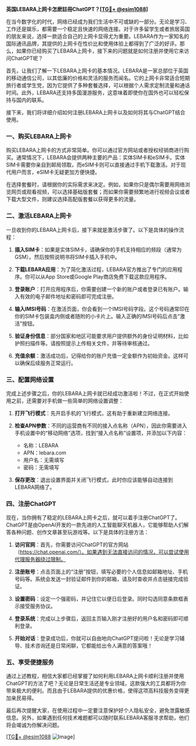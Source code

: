 **英国LEBARA上网卡怎麽註冊ChatGPT？[[TG💪+ @esim1088](https://t.me/s/esim1088)]**

在当今数字化的时代，网络已经成为我们生活中不可或缺的一部分。无论是学习、工作还是娱乐，都需要一个稳定且快速的网络连接。对于许多留学生或者旅居英国的朋友来说，选择一款适合自己的上网卡显得尤为重要。LEBARA作为一家知名的国际通讯品牌，其提供的上网卡在性价比和使用体验上都得到了广泛的好评。那么，如果你已经购买了LEBARA上网卡，接下来的问题就是如何注册并使用它来访问ChatGPT呢？

首先，让我们了解一下LEBARA上网卡的基本情况。LEBARA是一家总部位于英国的移动通信公司，以其低廉的价格和灵活的服务而闻名。它的上网卡非常适合短期旅行者或学生党，因为它提供了多种套餐选择，可以根据个人需求定制流量和通话时间。此外，LEBARA还支持多国漫游服务，这意味着即使你在国外也可以轻松保持与国内的联系。

接下来，我们将详细介绍如何注册LEBARA上网卡以及如何将其与ChatGPT结合使用。

### **一、购买LEBARA上网卡**

购买LEBARA上网卡的方式非常简单。你可以通过官方网站或者授权经销商进行购买。通常情况下，LEBARA会提供两种主要的产品：实体SIM卡和eSIM卡。实体SIM卡需要你亲自到邮局领取，而eSIM卡则可以直接通过手机下载激活。对于现代用户而言，eSIM卡无疑更加方便快捷。

在选择套餐时，请根据你的实际需求来决定。例如，如果你只是偶尔需要用网络浏览网页或观看视频，可以选择基础版套餐；而如果你需要频繁地进行视频会议或者下载大型文件，则建议选择高配版套餐以获得更多的流量。

### **二、激活LEBARA上网卡**

一旦收到你的LEBARA上网卡后，接下来就是激活步骤了。以下是具体的操作流程：

1. **插入SIM卡**：如果是实体SIM卡，请确保你的手机支持相应的频段（通常为GSM）。然后按照说明书将SIM卡插入手机中。
   
2. **下载LEBARA应用**：为了简化激活过程，LEBARA官方推出了专门的应用程序。你可以从App Store或Google Play商店免费下载这款应用程序。

3. **登录账户**：打开应用程序后，你需要创建一个新的账户或者登录已有账户。输入有效的电子邮件地址和密码即可完成注册。

4. **输入IMSI号码**：在激活页面，你会看到一个IMSI号码字段。这个号码通常印在你的SIM卡包装盒内侧或者随附的小卡片上。输入正确的IMSI号码后点击“激活”按钮。

5. **验证身份信息**：部分国家和地区可能要求用户提供额外的身份证明材料，比如护照扫描件等。请按照提示上传相关文件，并等待审核通过。

6. **充值余额**：激活成功后，记得给你的账户充值一定金额作为初始资金。这样可以确保后续服务正常运行。

### **三、配置网络设置**

完成上述步骤之后，你的LEBARA上网卡就已经成功激活啦！不过，在正式开始使用之前，还需要对手机做一些简单的网络设置调整：

1. **打开飞行模式**：先开启手机的飞行模式，这有助于重新建立网络连接。
   
2. **检查APN参数**：不同的运营商有不同的接入点名称（APN），因此你需要进入手机设置中的“移动网络”选项，找到“接入点名称”设置项，并添加以下内容：
   - 名称：LEBARA
   - APN：lebara.com
   - 用户名：无需填写
   - 密码：无需填写

3. **保存更改**：退出设置界面并关闭飞行模式，此时你应该能够自动连接到LEBARA网络了。

### **四、注册ChatGPT**

现在，当你拥有了稳定的LEBARA上网卡之后，就可以着手注册ChatGPT了。ChatGPT是由OpenAI开发的一款先进的人工智能聊天机器人，它能够帮助人们解答各种问题、创作文章甚至玩游戏等。以下是具体的注册方法：

1. **访问官网**：首先，你需要访问ChatGPT的官方网站（https://chat.openai.com/）。如果遇到无法直接访问的情况，可以尝试使用代理服务器绕过限制。

2. **注册账号**：点击页面上的“注册”按钮，填写必要的个人信息如邮箱地址、手机号码等。系统会发送一封验证邮件到你的邮箱，请及时查收并点击链接完成验证。

3. **设置密码**：设定一个强密码，并记住它以便日后登录。同时勾选同意条款框表示接受服务协议。

4. **登录系统**：完成以上步骤后，返回主页输入刚才注册好的用户名和密码即可顺利登录。

5. **开始对话**：登录成功后，你就可以自由地向ChatGPT提问啦！无论是学习辅导、技术咨询还是日常闲聊，它都能给出令人满意的答案哦！

### **五、享受便捷服务**

通过上述教程，相信大家都已经掌握了如何利用LEBARA上网卡顺利注册并使用ChatGPT的方法了吧？无论是日常生活还是专业领域，这款强大的工具都将为你带来极大的便利。而且由于LEBARA提供的优惠价格，使得这项高科技服务变得更加亲民易得。

最后再次提醒大家，在使用过程中一定要注意保护好个人隐私安全，避免泄露敏感信息。另外，如果遇到任何技术难题都可以随时联系LEBARA客服寻求帮助，他们将会竭诚为你解决问题。

[[TG💪+ @esim1088](https://t.me/s/esim1088) ![Image](https://i.postimg.cc/4NQfJmqS/Snipaste-2025-05-13-00-14-12.png)]
